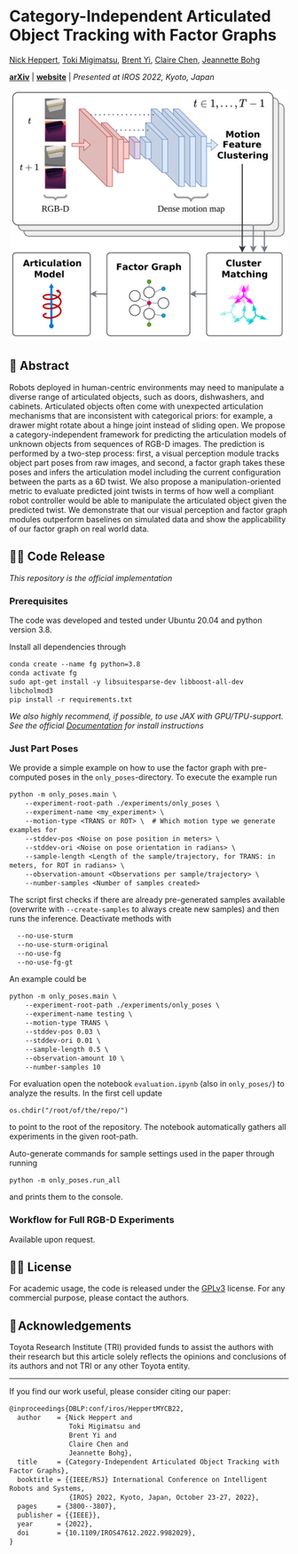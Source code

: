# Category-Independent Articulated Object Tracking with Factor Graphs
[Nick Heppert](https://rl.uni-freiburg.de/people/heppert), [Toki Migimatsu](https://cs.stanford.edu/~takatoki/), [Brent Yi](https://brentyi.com/), [Claire Chen](https://msl.stanford.edu/people/clairechen), [Jeannette Bohg](https://web.stanford.edu/~bohg/)

[**arXiv**](https://arxiv.org/abs/2205.03721) | [**website**](https://tinyurl.com/ycyva37v) |
*Presented at IROS 2022, Kyoto, Japan*

<p align="center">
  <img src="assets/overview.png" alt="Overview" width="500" />
</p>

## 📔 Abstract
Robots deployed in human-centric environments may need to manipulate a diverse range of articulated objects, such as doors, dishwashers, and cabinets. Articulated objects often come with unexpected articulation mechanisms that are inconsistent with categorical priors: for example, a drawer might rotate about a hinge joint instead of sliding open. We propose a category-independent framework for predicting the articulation models of unknown objects from sequences of RGB-D images. The prediction is performed by a two-step process: first, a visual perception module tracks object part poses from raw images, and second, a factor graph takes these poses and infers the articulation model including the current configuration between the parts as a 6D twist. We also propose a manipulation-oriented metric to evaluate predicted joint twists in terms of how well a compliant robot controller would be able to manipulate the articulated object given the predicted twist. We demonstrate that our visual perception and factor graph modules outperform baselines on simulated data and show the applicability of our factor graph on real world data.

## 👨‍💻 Code Release
*This repository is the official implementation*

### Prerequisites
The code was developed and tested under Ubuntu 20.04 and python version 3.8.

Install all dependencies through

```
conda create --name fg python=3.8
conda activate fg
sudo apt-get install -y libsuitesparse-dev libboost-all-dev libcholmod3
pip install -r requirements.txt
```

*We also highly recommend, if possible, to use JAX with GPU/TPU-support. See the official [Documentation](https://github.com/google/jax#pip-installation-gpu-cuda) for install instructions*

### Just Part Poses
We provide a simple example on how to use the factor graph with pre-computed poses in the `only_poses`-directory. To execute the example run
```
python -m only_poses.main \
    --experiment-root-path ./experiments/only_poses \ 
    --experiment-name <my_experiment> \ 
    --motion-type <TRANS or ROT> \  # Which motion type we generate examples for
    --stddev-pos <Noise on pose position in meters> \
    --stddev-ori <Noise on pose orientation in radians> \ 
    --sample-length <Length of the sample/trajectory, for TRANS: in meters, for ROT in radians> \ 
    --observation-amount <Observations per sample/trajectory> \ 
    --number-samples <Number of samples created>
```

The script first checks if there are already pre-generated samples available (overwrite with `--create-samples` to always create new samples) and then runs the inference. Deactivate methods with
```
  --no-use-sturm
  --no-use-sturm-original
  --no-use-fg
  --no-use-fg-gt
```

An example could be
```
python -m only_poses.main \
    --experiment-root-path ./experiments/only_poses \
    --experiment-name testing \
    --motion-type TRANS \
    --stddev-pos 0.03 \
    --stddev-ori 0.01 \
    --sample-length 0.5 \
    --observation-amount 10 \
    --number-samples 10
```

For evaluation open the notebook `evaluation.ipynb` (also in `only_poses/`) to analyze the results. In the first cell update
```
os.chdir("/root/of/the/repo/") 
```
to point to the root of the repository. The notebook automatically gathers all experiments in the given root-path.

Auto-generate commands for sample settings used in the paper through running
```
python -m only_poses.run_all
```
and prints them to the console.

### Workflow for Full RGB-D Experiments
Available upon request.

## 👩‍⚖️ License
For academic usage, the code is released under the [GPLv3](https://www.gnu.org/licenses/gpl-3.0.en.html) license.
For any commercial purpose, please contact the authors.

## 🤝 Acknowledgements
Toyota Research Institute (TRI) provided funds to assist the authors with their research but this article solely reflects the opinions and conclusions of its authors and not TRI or any other Toyota entity.

---

If you find our work useful, please consider citing our paper:
```
@inproceedings{DBLP:conf/iros/HeppertMYCB22,
  author    = {Nick Heppert and
               Toki Migimatsu and
               Brent Yi and
               Claire Chen and
               Jeannette Bohg},
  title     = {Category-Independent Articulated Object Tracking with Factor Graphs},
  booktitle = {{IEEE/RSJ} International Conference on Intelligent Robots and Systems,
               {IROS} 2022, Kyoto, Japan, October 23-27, 2022},
  pages     = {3800--3807},
  publisher = {{IEEE}},
  year      = {2022},
  doi       = {10.1109/IROS47612.2022.9982029},
}
```
